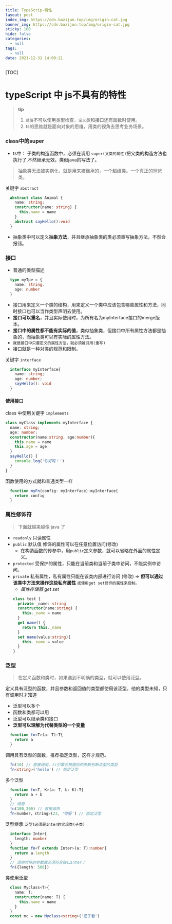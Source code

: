 ```yaml
---
title: TypeScrip-特性
layout: post
index_img: https://cdn.bazijun.top/img/origin-cat.jpg
banner_img: https://cdn.bazijun.top/img/origin-cat.jpg
sticky: 100
hide: false
categories:
  - null
tags:
  - null
date: 2021-12-31 14:00:21
---
```

<!--  toc -->
[TOC]
# typeScript 中 js不具有的特性


> **tip** 
>  1. `赋值`不可以使用类型检查，`定义`类和接口还有函数时使用。
>  2.  ts的思维就是面向对象的思维，用类的视角去思考业务场景。
### class中的super
* ts中： 子类的构造函数中，必须在调用 `super(父类的属性)`把父类的构造方法也执行了,不然继承无效。类似java的写法了。

> 抽象类无法被实例化，就是用来被继承的，一个超级类。一个真正的爸爸类。

关键字 `abstract`
``` typeScript
  abstract class Animal {
    name: string;
    constructor(name: string) {
      this.name = name
    }
    abstract sayHello():void
  }
```

* 抽象类中可以定义**抽象方法**，并且继承抽象类的类必须重写抽象方法，不然会报错。

### 接口
* 普通的类型描述
  
``` typeScript
  type myTpe = {
    name: string,
    age: number
  }
```

* 接口用来定义一个类的结构，用来定义一个类中应该包含哪些属性和方法，同时接口也可以当作类型声明去使用。
* **接口可以重名**，并且实际使用时，为所有名为myInterface接口的merge版本。
* **接口中的属性都不能有实际的值**，类似抽象类，但接口中所有属性方法都是抽象的，而抽象类可以有实际的属性方法。
* `就是接口中只要定义的属性方法，就必须被引用(重写)`
* 接口就是一种对类的规范和限制。

关键字 `interface`

``` typeScript
  interface myInterface{
    name: string;
    age: number;
    sayHello(): void
  }
```
#### 使用接口
class 中使用关键字 `implements`
``` typeScript
class myClass implements myInterface {
  name: string;
  age: number;
  constructor(name:string, age:number){
    this.name = name
    this.age = age
  }
  sayHello() {
    console.log('你好呀！')
  }
}
```
函数使用的方式就和普通类型一样
``` typeScript
  function myFn(config: myInterface):myInterface{
    return config
  }
```
### 属性修饰符
> 下面就越来越像 java 了

* `readonly` 只读属性
* `public` 默认值 修饰的属性可以在任意位置访问(修改) 
  * 在构造函数的传参中，用`public`定义参数，就可以省略在外面的属性定义。
* `protected` 受保护的属性，只能在当前类和当前子类中访问，不能实例中访问。
* `private` 私有属性，私有属性只能在该类内部进行访问 (修改) => **但可以通过该类中方法来操作这些私有属性** `或使用get set修饰的属性来控制。`
  * *属性存储器 get set*
  ``` typeScript
  class test {
    private _name: string
    constructor(name:string) {
      this._name = name
    }
    get name() {
      return this._name
    }
    set name(value:string){
      this._name = value
    }
  }
  ```

### 泛型

>在定义函数和类时，如果遇到不明确的类型，就可以使用泛型。

定义具有泛型的函数，并且参数和返回值的类型都使用该泛型。他的类型未知，只有调用时才知道
* 泛型可以多个
* 函数和类都可以用
* 泛型可以继承类和接口
* **泛型可以理解为代替类型的一个变量**
``` typeScript
  function fn<T>(a: T):T{
    return a
  }
```
调用具有泛型的函数，推荐指定泛型，这样才规范。
``` typeScript
  fn(10) // 直接调用，ts引擎会根据你的参数判断泛型的类型
  fn<string>('hello') // 指定泛型
```
多个泛型
``` typeScript
  function fn<T, K>(a: T, b: K):T{
    return a + b
  }
  // 调用
  fn(100,200) // 直接调用
  fn<number，string>(23, '你好') // 指定泛型
```
泛型继承
`泛型T必须是Inter的实现类(子类)`
``` typeScript
  interface Inter{
    length: number
  }
  function fn<T extends Inter>(a: T):number{
    return a.length
  }
  // 调用时传的参数就必须符合接口Inter了
  fn({length: 500})
```
类使用泛型
``` typeScript
  class Myclass<T>{
    name: T;
    constructor(name: T) {
      this.name = name
    }
  }
  const mc = new Myclass<string>('把子君')
```

